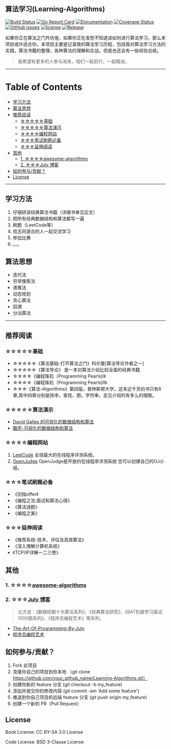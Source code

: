 ## 算法学习(Learning-Algorithms) ##
[![Build Status](https://travis-ci.org/yangwenmai/Learning-Algorithms.svg?branch=master)](https://travis-ci.org/yangwenmai/Learning-Algorithms) [![Go Report Card](https://goreportcard.com/badge/github.com/yangwenmai/Learning-Algorithms)](https://goreportcard.com/report/github.com/yangwenmai/Learning-Algorithms)  [![Documentation](https://godoc.org/github.com/yangwenmai/Learning-Algorithms?status.svg)](http://godoc.org/github.com/yangwenmai/Learning-Algorithms) [![Coverage Status](https://coveralls.io/repos/github/yangwenmai/Learning-Algorithms/badge.svg?branch=master)](https://coveralls.io/github/yangwenmai/Learning-Algorithms?branch=master) [![GitHub issues](https://img.shields.io/github/issues/yangwenmai/Learning-Algorithms.svg)](https://github.com/yangwenmai/Learning-Algorithms/issues) [![license](https://img.shields.io/github/license/yangwenmai/Learning-Algorithms.svg?maxAge=2592000)](https://github.com/yangwenmai/Learning-Algorithms/LICENSE) [![Release](https://img.shields.io/github/release/yangwenmai/Learning-Algorithms.svg?label=Release)](https://github.com/yangwenmai/Learning-Algorithms/releases)

如果你正在算法之门外彷徨，如果你正在发愁不知道该如何进行算法学习，那么本项目或许适合你。本项目主要是记录我的算法学习历程，包括我对算法学习方法的实践，算法书籍的整理，各种算法的理解和实战，但是也还会有一些经验总结。

>我希望有更多的人参与进来，咱们一起前行，一起精进。

----

Table of Contents
=================

* [学习方法](#%E5%AD%A6%E4%B9%A0%E6%96%B9%E6%B3%95)
* [算法思想](#%E7%AE%97%E6%B3%95%E6%80%9D%E6%83%B3)
* [推荐阅读](#%E6%8E%A8%E8%8D%90%E9%98%85%E8%AF%BB)
  * [☆☆☆☆☆基础](#%E5%9F%BA%E7%A1%80)
  * [☆☆☆☆☆算法演示](#%E7%AE%97%E6%B3%95%E6%BC%94%E7%A4%BA)
  * [☆☆☆☆编程网站](#%E7%BC%96%E7%A8%8B%E7%BD%91%E7%AB%99)
  * [☆☆☆笔试刷题必备](#%E7%AC%94%E8%AF%95%E5%88%B7%E9%A2%98%E5%BF%85%E5%A4%87)
  * [☆☆☆延伸阅读](#%E5%BB%B6%E4%BC%B8%E9%98%85%E8%AF%BB)
* [其他](#%E5%85%B6%E4%BB%96)
  * [1\. ☆☆☆☆<a href="https://github\.com/tayllan/awesome\-algorithms">awesome\-algorithms</a>](#1-awesome-algorithms)
  * [2\. ☆☆☆<a href="http://blog\.csdn\.net/v\_july\_v">July 博客</a>](#2-july-%E5%8D%9A%E5%AE%A2)
* [如何参与/贡献？](#%E5%A6%82%E4%BD%95%E5%8F%82%E4%B8%8E%E8%B4%A1%E7%8C%AE)
* [License](#license)

----

## 学习方法 ##

1. 仔细研读经典算法书籍（详细书单见后文）
2. 把所有经典数据结构和算法都写一遍
3. 刷题（LeetCode等）
4. 找志同道合的人一起交流学习
5. 参加比赛
6. 。。。

## 算法思想 ##

- 迭代法
- 穷举搜索法
- 递推法
- 动态规划
- 贪心算法
- 回溯
- 分治算法

----

## 推荐阅读 ##

### ☆☆☆☆☆基础 ###

- ☆☆☆☆☆《算法基础-打开算法之门》科尔曼[算法导论作者之一]
- ☆☆☆☆☆《算法导论》 是一本对算法介绍比较全面的经典书籍
- ☆☆☆☆《编程珠玑（Programming Pearls)I》
- ☆☆☆☆《编程珠玑（Programming Pearls)II》
- ☆☆☆《算法-Algorithms》第四版，普林斯顿大学，这本近千页的书只有6章,其中四章分别是排序，查找，图，字符串，足见介绍的有多么的细致。

### ☆☆☆☆☆算法演示 ###

- [David Galles 的可视化的数据结构和算法](http://www.cs.usfca.edu/~galles/visualization/)
- [酷壳-可视化的数据结构和算法](https://coolshell.cn/articles/4671.html)

### ☆☆☆☆编程网站 ###

1. [LeetCode](http://leetcode.com/) 全球最大的在线程序评测系统。
2. [OpenJudge](http://openjudge.cn/) OpenJudge是开放的在线程序评测系统 您可以创建自己的OJ小组。

### ☆☆☆笔试刷题必备 ###

- 《剑指offer》
- 《编程之法:面试和算法心得》
- 《算法谜题》
- 《编程之美》

### ☆☆☆延伸阅读 ###

- 《推荐系统-技术、评估及高效算法》
- 《深入理解计算机系统》
- 《TCP/IP详解一二三卷》

## 其他 ##

### 1. ☆☆☆☆[awesome-algorithms](https://github.com/tayllan/awesome-algorithms) ###

### 2. ☆☆☆[July 博客](http://blog.csdn.net/v_july_v) ###

>比方说：《数据挖掘十大算法系列》、《经典算法研究》、《BAT机器学习面试1000题系列》、《程序员编程艺术》等系列。

- [The-Art-Of-Programming-By-July](https://github.com/julycoding/The-Art-Of-Programming-By-July)
- [程序员编程艺术](http://blog.csdn.net/v_JULY_v/article/details/6460494)

## 如何参与/贡献？ ##

1. Fork 此项目
2. 克隆你自己的项目到你本地 （git clone https://github.com/your_github_name/Learning-Algorithms.git）
2. 创建你新的 feature 分支 (git checkout -b my_feature)
3. 添加并提交你的修改内容 (git commit -am 'Add some feature')
4. 推送到你自己项目的远端 feature 分支 (git push origin my_feature)
5. 创建一个新的 PR（Pull Request）

## License ##

Book License: CC BY-SA 3.0 License

Code License: BSD 3-Clause License